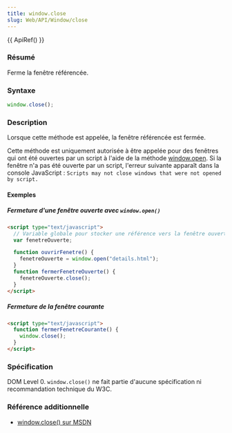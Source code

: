 ```yaml
---
title: window.close
slug: Web/API/Window/close
---
```


{{ ApiRef() }}

### Résumé

Ferme la fenêtre référencée.

### Syntaxe

```js
window.close();
```

### Description

Lorsque cette méthode est appelée, la fenêtre référencée est fermée.

Cette méthode est uniquement autorisée à être appelée pour des fenêtres qui ont été ouvertes par un script à l'aide de la méthode [window.open](/fr/DOM/window.open). Si la fenêtre n'a pas été ouverte par un script, l'erreur suivante apparaît dans la console JavaScript&nbsp;: `Scripts may not close windows that were not opened by script.`

#### Exemples

##### Fermeture d'une fenêtre ouverte avec `window.open()`

```html
<script type="text/javascript">
  // Variable globale pour stocker une référence vers la fenêtre ouverte
  var fenetreOuverte;

  function ouvrirFenetre() {
    fenetreOuverte = window.open("details.html");
  }
  function fermerFenetreOuverte() {
    fenetreOuverte.close();
  }
</script>
```

##### Fermeture de la fenêtre courante

```html
<script type="text/javascript">
  function fermerFenetreCourante() {
    window.close();
  }
</script>
```

### Spécification

DOM Level 0. `window.close()` ne fait partie d'aucune spécification ni recommandation technique du W3C.

### Référence additionnelle

- [window.close() sur MSDN](http://msdn.microsoft.com/library/default.asp?url=/workshop/author/dhtml/reference/methods/close_0.asp)

